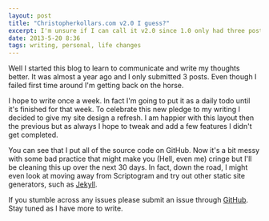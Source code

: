 ```yaml
---
layout: post
title: "Christopherkollars.com v2.0 I guess?"
excerpt: I'm unsure if I can call it v2.0 since 1.0 only had three posts in a year. You know what though, I can version my site how I see fit!
date: 2013-5-20 8:36
tags: writing, personal, life changes
---
```


Well I started this blog to learn to communicate and write my thoughts better. It was almost a year ago and I only submitted 3 posts. Even though I failed first time around I'm getting back on the horse.

I hope to write once a week. In fact I'm going to put it as a daily todo until it's finished for that week. To celebrate this new pledge to my writing I decided to give my site design a refresh. I am  happier with this layout then the previous but as always I hope to tweak and add a few features I didn't get completed.

You can see that I put all of the source code on GitHub. Now it's a bit messy with some bad practice that might make you (Hell, even me) cringe but I'll be cleaning this up over the next 30 days. In fact, down the road, I might even look at moving away from Scriptogram and try out other static site generators, such as [Jekyll](https://github.com/mojombo/jekyll).

If you stumble across any issues please submit an issue through [GitHub](https://github.com/ckollars/christopherkollars). Stay tuned as I have more to write.
